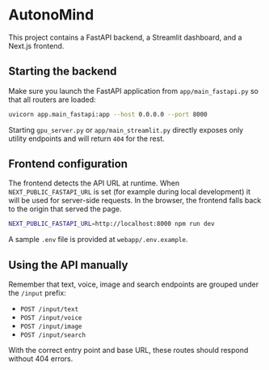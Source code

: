 # AutonoMind

This project contains a FastAPI backend, a Streamlit dashboard, and a Next.js frontend.

## Starting the backend

Make sure you launch the FastAPI application from `app/main_fastapi.py` so that all routers are loaded:

```bash
uvicorn app.main_fastapi:app --host 0.0.0.0 --port 8000
```

Starting `gpu_server.py` or `app/main_streamlit.py` directly exposes only utility endpoints and will return `404` for the rest.

## Frontend configuration

The frontend detects the API URL at runtime. When `NEXT_PUBLIC_FASTAPI_URL` is
set (for example during local development) it will be used for server-side
requests. In the browser, the frontend falls back to the origin that served the
page.

```bash
NEXT_PUBLIC_FASTAPI_URL=http://localhost:8000 npm run dev
```

A sample `.env` file is provided at `webapp/.env.example`.

## Using the API manually

Remember that text, voice, image and search endpoints are grouped under the `/input` prefix:

- `POST /input/text`
- `POST /input/voice`
- `POST /input/image`
- `POST /input/search`

With the correct entry point and base URL, these routes should respond without 404 errors.
